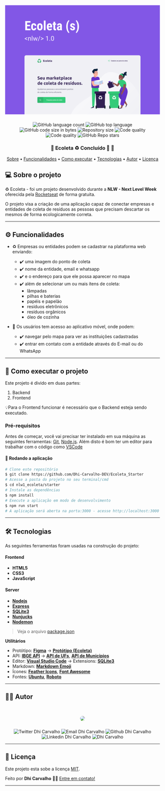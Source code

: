 <h1 align="center">
    <img alt="LaunchBase" src='./public/images/cover.svg'/>
</h1>

<p align="center">
  <img alt="GitHub language count" src="https://img.shields.io/github/languages/count/Dhi-Carvalho-DEV/Ecoleta_Starter?style=plastic">

  <img alt="GitHub top language" src="https://img.shields.io/github/languages/top/Dhi-Carvalho-DEV/Ecoleta_Starter?style=plastic">

  <img alt="GitHub code size in bytes" src="https://img.shields.io/github/languages/code-size/Dhi-Carvalho-DEV/Ecoleta_Starter?style=plastic">

  <img alt="Repository size" src="https://img.shields.io/github/repo-size/Dhi-Carvalho-DEV/Ecoleta_Starter?style=plastic">

  <img alt="Code quality" src="https://img.shields.io/scrutinizer/quality/g/Dhi-Carvalho-DEV/Ecoleta_Starter/main?style=plastic">

  <img alt="Code quality" src="https://img.shields.io/github/release-date/Dhi-Carvalho-DEV/Ecoleta_Starter?style=plastic">

  <img alt="GitHub Repo stars" src="https://img.shields.io/github/stars/Dhi-Carvalho-DEV/Ecoleta_Starter?style=plastic">

</p>

<h3 align="center"> 
	🚧  Ecoleta ♻️ Concluído 🚀 🚧
</h3>

<p align="center">
 <a href="#-sobre-o-projeto">Sobre</a> •
 <a href="#-funcionalidades">Funcionalidades</a> •
 <a href="#-como-executar-o-projeto">Como executar</a> • 
 <a href="#-tecnologias">Tecnologias</a> •  
 <a href="#-autor">Autor</a> • 
 <a href="#user-content--licença">Licença</a>
</p>

## 💻 Sobre o projeto

♻️ Ecoleta - foi um projeto desenvolvido durante a **NLW - Next Level Week** oferecida pela [Rocketseat](https://blog.rocketseat.com.br/primeira-next-level-week/) de forma gratuita.

O projeto visa a criação de uma aplicação capaz de conectar empresas e entidades de coleta de resíduos as pessoas que precisam descartar os mesmos de forma ecologicamente correta.

---

## ⚙️ Funcionalidades

- :recycle: Empresas ou entidades podem se cadastrar na plataforma web enviando:

  - :heavy_check_mark: uma imagem do ponto de coleta
  - :heavy_check_mark: nome da entidade, email e whatsapp
  - :heavy_check_mark: e o endereço para que ele possa aparecer no mapa
  - :heavy_check_mark: além de selecionar um ou mais ítens de coleta:
    - lâmpadas
    - pilhas e baterias
    - papéis e papelão
    - resíduos eletrônicos
    - resíduos orgânicos
    - óleo de cozinha

- :boy: Os usuários tem acesso ao aplicativo móvel, onde podem:
  - :heavy_check_mark: navegar pelo mapa para ver as instituições cadastradas
  - :heavy_check_mark: entrar em contato com a entidade através do E-mail ou do WhatsApp

---

## 🚀 Como executar o projeto

Este projeto é divido em duas partes:

1. Backend
2. Frontend

💡Para o Frontend funcionar é necessário que o Backend esteja sendo executado.

### Pré-requisitos

Antes de começar, você vai precisar ter instalado em sua máquina as seguintes ferramentas:
[Git](https://git-scm.com), [Node.js](https://nodejs.org/en/).
Além disto é bom ter um editor para trabalhar com o código como [VSCode](https://code.visualstudio.com/)

#### 🧭 Rodando a aplicação

```bash
# Clone este repositório
$ git clone https://github.com/Dhi-Carvalho-DEV/Ecoleta_Starter
# Acesse a pasta do projeto no seu terminal/cmd
$ cd nlw1_ecoleta/starter
# Instale as dependências
$ npm install
# Execute a aplicação em modo de desenvolvimento
$ npm run start
# A aplicação será aberta na porta:3000 - acesse http://localhost:3000
```

---

## 🛠 Tecnologias

As seguintes ferramentas foram usadas na construção do projeto:

#### **Frontend**

- **HTML5**
- **CSS3**
- **JavaScript**

#### **Server**

- **[Nodejs](https://nodejs.org/en/)**
- **[Express](https://expressjs.com/)**
- **[SQLite3](https://www.npmjs.com/package/sqlite3)**
- **[Nunjucks](https://mozilla.github.io/nunjucks/)**
- **[Nodemon](https://www.npmjs.com/package/nodemon)**

> Veja o arquivo [package.json](https://github.com/Dhi-Carvalho/NLW1-Ecoleta/blob/main/package.json)
> 

**Utilitários**

- Protótipo: **[Figma](https://www.figma.com/)** → **[Protótipo (Ecoleta)](<https://www.figma.com/file/Byw4X5etg8VCmezueyhzkC/Ecoleta-(Starter)?node-id=136%3A546>)**
- API: **[IBGE API](https://servicodados.ibge.gov.br/api/docs/localidades?versao=1)** → **[API de UFs](https://servicodados.ibge.gov.br/api/docs/localidades?versao=1#api-UFs-estadosGet)**, **[API de Municípios](https://servicodados.ibge.gov.br/api/docs/localidades?versao=1#api-Municipios-estadosUFMunicipiosGet)**
- Editor: **[Visual Studio Code](https://code.visualstudio.com/)** → Extensions: **[SQLite3](https://marketplace.visualstudio.com/items?itemName=alexcvzz.vscode-sqlite3)**
- Markdown: **[Markdown Emoji](https://gist.github.com/rxaviers/7360908)**
- Ícones: **[Feather Icons](https://feathericons.com/)**, **[Font Awesome](https://fontawesome.com/)**
- Fontes: **[Ubuntu](https://fonts.google.com/specimen/Ubuntu)**, **[Roboto](https://fonts.google.com/specimen/Roboto)**

---

## :man_student: Autor

 <h1 align="center">
    <img style="border-radius: 50%;" src="https://images2.imgbox.com/7c/82/ADR3x8b2_o.jpg" width="250">
</h1>

<p align="center">
<img src="https://img.shields.io/twitter/url?style=social&url=https%3A%2F%2Ftwitter.com%2FDhiCarvalho85" alt="Twitter Dhi Carvalho"/>
<img src="https://img.shields.io/badge/-Gmail-c14438?style=flat-square&logo=Gmail&logoColor=white&link=mailto:dhi.carvalho.dev@gmail.com" alt="Email Dhi Carvalho"/>
<img src="https://img.shields.io/badge/-Github-000?style=flat-square&logo=Github&logoColor=white&link=https://github.com/Dhi-Carvalho-DEV" alt="Github Dhi Carvalho"/>
<img src="https://img.shields.io/badge/-LinkedIn-blue?style=flat-square&logo=Linkedin&logoColor=white&link=https://www.linkedin.com/in/dhi-carvalho-dev/" alt="Linkedin Dhi Carvalho"/>
<img src="https://komarev.com/ghpvc/?username=Dhi-Carvalho-DEV" alt="Dhi Carvalho"/>
</p>

---

## 📝 Licença

Este projeto esta sobe a licença [MIT](./LICENSE).

Feito por **Dhi Carvalho** 👋🏽 [Entre em contato!](https://www.linkedin.com/in/dhi-carvalho/)

---
